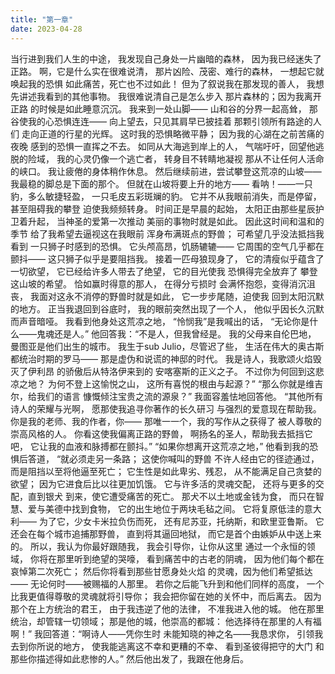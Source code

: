 ```yaml
---
title: "第一章"
date: 2023-04-28
---
```

当行进到我们人生的中途，
我发现自己身处一片幽暗的森林，
因为我已经迷失了正路。
啊，它是什么实在很难说清，
那片凶险、茂密、难行的森林，
一想起它就唤起我的恐惧
如此痛苦，死亡也不过如此！
但为了叙说我在那发现的善人，
我想先讲述我看到的其他事物。
我很难说清自己是怎么步入
那片森林的；因为我离开正路
的时候是如此睡意沉沉。
我来到一处山脚——
山和谷的分界一起高耸，
那谷使我的心恐惧连连——
向上望去，只见其肩早已披挂着
那颗引领所有路途的人们
走向正道的行星的光辉。
这时我的恐惧略微平静；
因为我的心湖在之前苦痛的夜晚
感到的恐惧一直挥之不去。
如同从大海逃到岸上的人，
气喘吁吁，回望他逃脱的险域，
我的心灵仍像一个逃亡者，
转身目不转睛地凝视
那从不让任何人活命的峡口。
我让疲倦的身体稍作休息。
然后继续前进，尝试攀登这荒凉的山坡——
我最稳的脚总是下面的那个。
但就在山坡将要上升的地方——
看呐！——一只豹，多么敏捷轻盈，
一只毛皮五彩斑斓的豹。
它并不从我眼前消失，而是停留，
甚至阻碍我的攀登
迫使我频频转身。
时间正是早晨的起始，
太阳正由那些星辰护卫着升起，
当神圣的爱第一次推动
美丽的事物时就是如此。
因此这时间和温和的季节
给了我希望去逼视这在我眼前
浑身布满斑点的野兽；
可希望几乎没法抵挡我看到
一只狮子时感到的恐惧。
它头颅高昂，饥肠辘辘——
它周围的空气几乎都在颤抖——
这只狮子似乎是要阻挡我。
接着一匹母狼现身了，
它的清瘦似乎蕴含了一切欲望，
它已经给许多人带去了绝望，
它的目光使我
恐惧得完全放弃了
攀登这山坡的希望。
恰如赢时得意的那人，
在得分亏损时
会满怀抱怨，变得消沉沮丧，
我面对这永不消停的野兽时就是如此，
它一步步尾随，迫使我
回到太阳沉默的地方。
正当我退回到谷底时，
我的眼前突然出现了一个人，
他似乎因长久沉默而声音暗哑。
我看到他身处这荒凉之地，
“怜悯我”是我喊出的话，
“无论你是什么——鬼魂还是人。”
他回答我：“不是人，但我曾经是。
我的父母来自伦巴地，
曼图亚是他们出生的城市。
我生于sub Julio，尽管迟了些，
生活在伟大的奥古斯都统治时期的罗马——
那是虚伪和说谎的神邸的时代。
我是诗人，我歌颂火焰毁灭了伊利昂
的骄傲后从特洛伊来到的
安喀塞斯的正义之子。
不过你为何回到这悲凉之地？
为何不登上这愉悦之山，
这所有喜悦的根由与起源？”
“那么你就是维吉尔，给我们的语言
慷慨倾注宝贵之流的源泉？”
我面容羞怯地回答他。
“其他所有诗人的荣耀与光啊，
愿那使我追寻你著作的长久研习
与强烈的爱意现在帮助我。
你是我的老师、我的作者，你——
那唯一一个，我的写作从之获得了
被人尊敬的崇高风格的人。
你看这使我偏离正路的野兽，
啊扬名的圣人，帮助我去抵挡它吧，
它让我的血液和脉搏都在颤抖。”
“如果你想离开这荒凉之地，”
他看到我的恐惧后答道，
“就必须走另一条路；
这使你喊叫的野兽
不许人经由它的径迹通过，
而是阻挡以至将他逼至死亡；
它生性是如此卑劣、残忍，
从不能满足自己贪婪的欲望；
因为它进食后比以往更加饥饿。
它与许多活的灵魂交配，
还将与更多的交配，直到银犬
到来，使它遭受痛苦的死亡。
那犬不以土地或金钱为食，
而只在智慧、爱与美德中找到食物，
它的出生地位于两块毛毡之间。
它将复原低洼的意大利——
为了它，少女卡米拉负伤而死，
还有尼苏亚，托纳斯，和欧里亚鲁斯。
它还会在每个城市追捕那野兽，
直到将其逼回地狱，
而它是首个由嫉妒从中送上来的。
所以，我认为你最好跟随我，
我会引导你，让你从这里
通过一个永恒的领域，
你将在那里听到绝望的哭嚎，
看到痛苦中的古老的阴魂，
因为他们每个都在哀悼第二次死亡；
然后你将看到那些甘愿身处火焰
的灵魂，因为他们希望抵达——
无论何时——被赐福的人那里。
若你之后能飞升到和他们同样的高度，
一个比我更值得尊敬的灵魂就将引导你；
我会把你留在她的关怀中，而后离去。
因为那个在上方统治的君王，
由于我违逆了他的法律，
不准我进入他的城。
他在那里统治，却管辖一切领域；
那是他的城，他崇高的都城：
他选择待在那里的人有福啊！”
我回答道：“啊诗人——凭你生时
未能知晓的神之名——我恳求你，
引领我去到你所说的地方，
使我能逃离这不幸和更糟的不幸、
看到圣彼得把守的大门
和那些你描述得如此悲惨的人。”
然后他出发了，我跟在他身后。